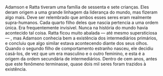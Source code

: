 ﻿Adamson e Ratta tiveram uma família de sessenta e sete crianças. Eles deram origem a uma grande linhagem da liderança do mundo, mas fizeram algo mais. Deve ser relembrado que ambos esses seres eram realmente supra-humanos. Cada quarto filho deles que nascia pertencia a uma ordem única. Era frequentemente invisível. Nunca na história do mundo havia acontecido tal coisa. Ratta ficou muito abalada — até mesmo supersticiosa — , mas Adamson conhecia bem a existência dos intermediários primários, e concluiu que algo similar estava acontecendo diante dos seus olhos. Quando o segundo filho de comportamento estranho nasceu, ele decidiu casá-los, de vez que um era masculino e o outro feminino, e esta é a origem da ordem secundária de intermediários. Dentro de cem anos, antes que este fenômeno terminasse, quase dois mil seres foram trazidos à existência.